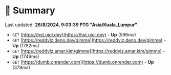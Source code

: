 # 📖 Summary
Last updated: **26/8/2024, 9:03:39 PTG "Asia/Kuala_Lumpur"**

- `GET` [https://hst.ujol.dev](https://hst.ujol.dev) - **Up** (596ms)
- `GET` [https://reddviz.deno.dev/gimme](https://reddviz.deno.dev/gimme) - **Up** (1782ms)
- `GET` [https://reddviz.amar.kim/gimme](https://reddviz.amar.kim/gimme) - **Up** (1749ms)
- `GET` [https://dumb.onrender.com](https://dumb.onrender.com) - **Up** (379ms)

